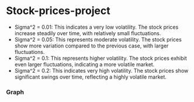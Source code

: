 # Stock-prices-project
- Sigma^2 = 0.01: This indicates a very low volatility. 
The stock prices increase steadily over time, with relatively small fluctuations.
- Sigma^2 = 0.05: This represents moderate volatility. 
The stock prices show more variation compared to the previous case, with larger fluctuations.
- Sigma^2 = 0.1: This represents higher volatility. 
The stock prices exhibit even larger fluctuations, indicating a more volatile market.
- Sigma^2 = 0.2: This indicates very high volatility. 
The stock prices show significant swings over time, reflecting a highly volatile market.
### Graph
